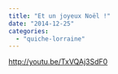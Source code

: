 ```yaml
---
title: "Et un joyeux Noël !"
date: "2014-12-25"
categories: 
  - "quiche-lorraine"
---
```


http://youtu.be/TxVQAj3SdF0

